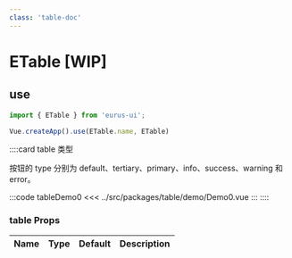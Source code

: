 ```yaml
---
class: 'table-doc'
---
```

# ETable [WIP]

## use

```javascript
import { ETable } from 'eurus-ui';

Vue.createApp().use(ETable.name, ETable)
```
::::card  table 类型

按钮的 type 分别为 default、tertiary、primary、info、success、warning 和 error。

:::code tableDemo0
<<< ../src/packages/table/demo/Demo0.vue
:::
::::
### table Props

| Name | Type | Default | Description |
| --- | --- | --- | --- |


